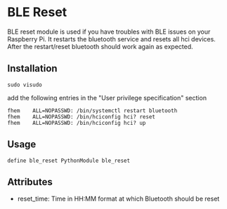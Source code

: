 
# BLE Reset
BLE reset module is used if you have troubles with BLE issues on your Raspberry Pi. It restarts the bluetooth service and resets all hci devices. After the restart/reset bluetooth should work again as expected.

## Installation
```
sudo visudo
```
add the following entries in the "User privilege specification" section
```
fhem    ALL=NOPASSWD: /bin/systemctl restart bluetooth
fhem    ALL=NOPASSWD: /bin/hciconfig hci? reset
fhem    ALL=NOPASSWD: /bin/hciconfig hci? up
```

## Usage
```
define ble_reset PythonModule ble_reset
```

## Attributes
 - reset_time: Time in HH:MM format at which Bluetooth should be reset